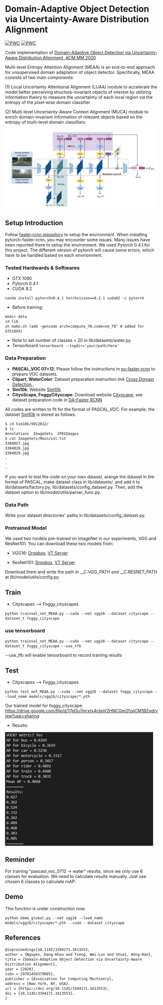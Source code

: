 # Domain-Adaptive Object Detection via Uncertainty-Aware Distribution Alignment

[![PWC](https://img.shields.io/endpoint.svg?url=https://paperswithcode.com/badge/domain-adaptive-object-detection-via-1/weakly-supervised-object-detection-on-1)](https://paperswithcode.com/sota/weakly-supervised-object-detection-on-1?p=domain-adaptive-object-detection-via-1)
[![PWC](https://img.shields.io/endpoint.svg?url=https://paperswithcode.com/badge/domain-adaptive-object-detection-via-1/weakly-supervised-object-detection-on-2)](https://paperswithcode.com/sota/weakly-supervised-object-detection-on-2?p=domain-adaptive-object-detection-via-1)

Code implementation of [Domain-Adaptive Object Detection via Uncertainty-Aware Distribution Alignment, ACM MM 2020](https://dl.acm.org/doi/10.1145/3394171.3413553)

Multi-level Entropy Attention Alignment (MEAA) is an end-to-end approach for unsupervised domain adaptation of object detector. Specifically, MEAA consists of two main components: 

(1) Local Uncertainty Attentional Alignment (LUAA) module to accelerate the model better perceiving structure-invariant objects of interest by utilizing information theory to measure the uncertainty of each local region via the entropy of the pixel-wise domain classifier 

(2) Multi-level Uncertainty-Aware Context Alignment (MUCA) module to enrich domain-invariant information of relevant objects based on the entropy of multi-level domain classifiers

![Overall architecture design](https://github.com/basiclab/DA-OD-MEAA-PyTorch/blob/main/imgs/architecture.png)



## Setup Introduction
Follow [faster-rcnn repository](https://github.com/jwyang/faster-rcnn.pytorch)
 to setup the environment. When installing pytorch-faster-rcnn, you may encounter some issues.
Many issues have been reported there to setup the environment. We used Pytorch 0.4.1 for this project.
The different version of pytorch will cause some errors, which have to be handled based on each envirionment.

### Tested Hardwards & Softwares
- GTX 1080
- Pytorch 0.4.1
- CUDA 9.2
```
conda install pytorch=0.4.1 torchvision==0.2.1 cuda92 -c pytorch
```
- Before training:
```
mkdir data
cd lib
sh make.sh (add -gencode arch=compute_70,code=sm_70" # added for GTX10XX)
```

- Note to set number of classes = 20 in lib/datasets/water.py
- Tensorboard
`tensorboard --logdir='your/path/here'`


### Data Preparation

* **PASCAL_VOC 07+12**: Please follow the instructions in [py-faster-rcnn](https://github.com/rbgirshick/py-faster-rcnn#beyond-the-demo-installation-for-training-and-testing-models) to prepare VOC datasets.
* **Clipart, WaterColor**: Dataset preparation instruction link [Cross Domain Detection ](https://github.com/naoto0804/cross-domain-detection/tree/master/datasets). 
* **Sim10k**: Website [Sim10k](https://fcav.engin.umich.edu/sim-dataset/)
* **CitysScape, FoggyCityscape**: Download website [Cityscape](https://www.cityscapes-dataset.com/), see dataset preparation code in [DA-Faster RCNN](https://github.com/yuhuayc/da-faster-rcnn/tree/master/prepare_data)

All codes are written to fit for the format of PASCAL_VOC.
For example, the dataset [Sim10k](https://fcav.engin.umich.edu/sim-dataset/) is stored as follows.

```
$ cd Sim10k/VOC2012/
$ ls
Annotations  ImageSets  JPEGImages
$ cat ImageSets/Main/val.txt
3384827.jpg
3384828.jpg
3384829.jpg
.
.
.
```
If you want to test the code on your own dataset, arange the dataset
 in the format of PASCAL, make dataset class in lib/datasets/. and add
 it to  lib/datasets/factory.py, lib/datasets/config_dataset.py. Then, add the dataset option to lib/model/utils/parser_func.py.

### Data Path
Write your dataset directories' paths in lib/datasets/config_dataset.py.

### Pretrained Model

We used two models pre-trained on ImageNet in our experiments, VGG and ResNet101. You can download these two models from:

* VGG16: [Dropbox](https://www.dropbox.com/s/s3brpk0bdq60nyb/vgg16_caffe.pth?dl=0), [VT Server](https://filebox.ece.vt.edu/~jw2yang/faster-rcnn/pretrained-base-models/vgg16_caffe.pth)

* ResNet101: [Dropbox](https://www.dropbox.com/s/iev3tkbz5wyyuz9/resnet101_caffe.pth?dl=0), [VT Server](https://filebox.ece.vt.edu/~jw2yang/faster-rcnn/pretrained-base-models/resnet101_caffe.pth)

Download them and write the path in __C.VGG_PATH and __C.RESNET_PATH at lib/model/utils/config.py.


## Train
- Cityscapes --> Foggy_cityscapes
```
python trainval_net_MEAA.py --cuda --net vgg16 --dataset cityscape --dataset_t foggy_cityscape
```
### use tensorboard
```
python trainval_net_MEAA.py --cuda --net vgg16 --dataset cityscape --dataset_t foggy_cityscape --use_tfb
```
--use_tfb will enable tensorboard to record training results

## Test
- Cityscapes --> Foggy_cityscapes
```
python test_net_MEAA.py --cuda --net vgg16 --dataset foggy_cityscape --load_name models/vgg16/cityscape/*.pth
```
Our trained model for foggy_cityscape:
https://drive.google.com/file/d/17pDu7mrxtx4cbpV2HNCGm2fzqCM1BZqd/view?usp=sharing

- Results:

![command line output results](https://github.com/basiclab/DA-OD-MEAA-PyTorch/blob/main/imgs/result.png)

## Reminder 
For training "pascasl_voc_0712 -> water"  results, since we only use 6 classes for evaluation.
We need to calculate results manually.
Just use chosen 6 classes to calculate mAP.

## Demo
This function is under construction now.
```
python demo_global.py --net vgg16 --load_name models/vgg16/cityscape/*.pth --cuda --dataset cityscape
```
## References

```
@inproceedings{10.1145/3394171.3413553,
author = {Nguyen, Dang-Khoa and Tseng, Wei-Lun and Shuai, Hong-Han},
title = {Domain-Adaptive Object Detection via Uncertainty-Aware Distribution Alignment},
year = {2020},
isbn = {9781450379885},
publisher = {Association for Computing Machinery},
address = {New York, NY, USA},
url = {https://doi.org/10.1145/3394171.3413553},
doi = {10.1145/3394171.3413553},
}
```
